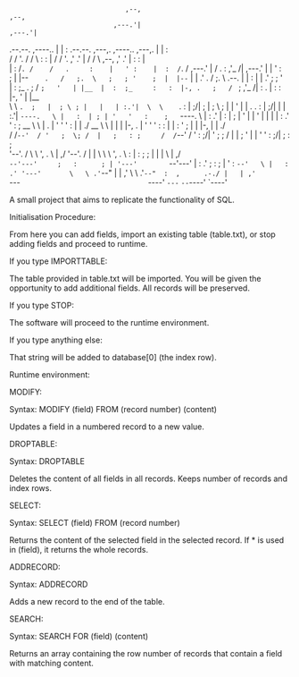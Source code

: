 								 ,--,                                                                          ,--,    
							  ,---.'|                                                                       ,---.'|    
  .--.--.        ,----..      |   | :      .--.--.        ,---,.     ,----..                         ,---,. |   | :    
 /  /    '.     /   /   \     :   : |     /  /    '.    ,'  .' |    /   /   \              ,--,    ,'  .' | :   : |    
|  :  /`. /    /   .     :    |   ' :    |  :  /`. /  ,---.'   |   /   .     :           ,'_ /|  ,---.'   | |   ' :    
;  |  |--`    .   /   ;.  \   ;   ; '    ;  |  |--`   |   |   .'  .   /   ;.  \     .--. |  | :  |   |   .' ;   ; '    
|  :  ;_     .   ;   /  ` ;   '   | |__  |  :  ;_     :   :  |-, .   ;   /  ` ;   ,'_ /| :  . |  :   :  |-, '   | |__  
 \  \    `.  ;   |  ; \ ; |   |   | :.'|  \  \    `.  :   |  ;/| ;   |  ; \ ; |   |  ' | |  . .  :   |  ;/| |   | :.'| 
  `----.   \ |   :  | ; | '   '   :    ;   `----.   \ |   :   .' |   :  | ; | '   |  | ' |  | |  |   :   .' '   :    ; 
  __ \  \  | .   |  ' ' ' :   |   |  ./    __ \  \  | |   |  |-, .   |  ' ' ' :   :  | | :  ' ;  |   |  |-, |   |  ./  
 /  /`--'  / '   ;  \; /  |   ;   : ;     /  /`--'  / '   :  ;/| '   ;  \; /  |   |  ; ' |  | '  '   :  ;/| ;   : ;    
'--'.     /   \   \  ',  . \  |   ,/     '--'.     /  |   |    \  \   \  ',  . \  :  | : ;  ; |  |   |    \ |   ,/     
  `--'---'     ;   :      ; | '---'        `--'---'   |   :   .'   ;   :      ; | '  :  `--'   \ |   :   .' '---'      
				\   \ .'`--"                          |   | ,'      \   \ .'`--"  :  ,      .-./ |   | ,'              
				 `---`                                `----'         `---`         `--`----'     `----'                



A small project that aims to replicate the functionality of SQL.

Initialisation Procedure:

From here you can add fields, import an existing table (table.txt), or stop adding fields and proceed to runtime.

If you type IMPORTTABLE:

The table provided in table.txt will be imported. You will be given the opportunity to add additional fields. All records will be preserved.

If you type STOP:

The software will proceed to the runtime environment.

If you type anything else:

That string will be added to database[0] (the index row).

Runtime environment:

MODIFY:

Syntax: MODIFY (field) FROM (record number) (content)

Updates a field in a numbered record to a new value.

DROPTABLE:

Syntax: DROPTABLE

Deletes the content of all fields in all records. Keeps number of records and index rows.

SELECT:

Syntax: SELECT (field) FROM (record number)

Returns the content of the selected field in the selected record. If * is used in (field), it returns the whole records.

ADDRECORD:

Syntax: ADDRECORD

Adds a new record to the end of the table.

SEARCH:

Syntax: SEARCH FOR (field) (content)

Returns an array containing the row number of records that contain a field with matching content.